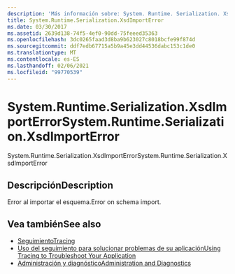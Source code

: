 ```yaml
---
description: 'Más información sobre: System. Runtime. Serialization. XsdImportError'
title: System.Runtime.Serialization.XsdImportError
ms.date: 03/30/2017
ms.assetid: 2639d138-74f5-4ef0-90dd-75feeed35363
ms.openlocfilehash: 3dc0265faad3d8ba9b623027c8018bcfe99f874d
ms.sourcegitcommit: ddf7edb67715a5b9a45e3dd44536dabc153c1de0
ms.translationtype: MT
ms.contentlocale: es-ES
ms.lasthandoff: 02/06/2021
ms.locfileid: "99770539"
---
```

# <a name="systemruntimeserializationxsdimporterror"></a><span data-ttu-id="51b23-103">System.Runtime.Serialization.XsdImportError</span><span class="sxs-lookup"><span data-stu-id="51b23-103">System.Runtime.Serialization.XsdImportError</span></span>

<span data-ttu-id="51b23-104">System.Runtime.Serialization.XsdImportError</span><span class="sxs-lookup"><span data-stu-id="51b23-104">System.Runtime.Serialization.XsdImportError</span></span>  
  
## <a name="description"></a><span data-ttu-id="51b23-105">Descripción</span><span class="sxs-lookup"><span data-stu-id="51b23-105">Description</span></span>  

 <span data-ttu-id="51b23-106">Error al importar el esquema.</span><span class="sxs-lookup"><span data-stu-id="51b23-106">Error on schema import.</span></span>  
  
## <a name="see-also"></a><span data-ttu-id="51b23-107">Vea también</span><span class="sxs-lookup"><span data-stu-id="51b23-107">See also</span></span>

- [<span data-ttu-id="51b23-108">Seguimiento</span><span class="sxs-lookup"><span data-stu-id="51b23-108">Tracing</span></span>](index.md)
- [<span data-ttu-id="51b23-109">Uso del seguimiento para solucionar problemas de su aplicación</span><span class="sxs-lookup"><span data-stu-id="51b23-109">Using Tracing to Troubleshoot Your Application</span></span>](using-tracing-to-troubleshoot-your-application.md)
- [<span data-ttu-id="51b23-110">Administración y diagnóstico</span><span class="sxs-lookup"><span data-stu-id="51b23-110">Administration and Diagnostics</span></span>](../index.md)
